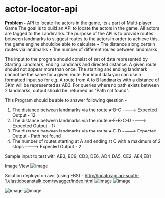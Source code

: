 # actor-locator-api
**Problem -**
API to locate the actors in the game, its a part of Multi-player Game
The goal is to build an API to locate the actors in the game, All actors are tagged to the Landmarks.
the purpose of the API is to provide routes between landmarks to suggest routes to the actors
In order to achieve this, the game engine should be able to calculate
  •	The distance along certain routes via landmarks
  •	The number of different routes between landmarks
  
The input to the program should consist of set of data represented by Starting Landmark, Ending Landmark and directed distance. A given route should not appear more than once. The starting and ending landmark cannot be the same for a given route. For input data you can use a formatted input so for e.g. A route from A to B landmarks with a distance of 3Km will be represented as AB3. For queries where no path exists between 2 landmarks, output should be. returned as “Path not found".
 
This Program should be able to answer following question -
 
1.	The distance between landmarks via the route A-B-C ----> Expected Output - 12
2.	The distance between landmarks via the route A-E-B-C-D ----> Expected Output - 17
3.	The distance between landmarks via the route A-E-D ----> Expected Output - Path not found
4.	The number of routes starting at A and ending at C with a maximum of 2 stops  ----> Expected Output - 2
 
Sample input to test with 
  AB3, BC9, CD3, DE6, AD4, DA5, CE2, AE4,EB1
 
Image View
![image](https://user-images.githubusercontent.com/10783656/146644318-fe3a0e60-5191-4cb6-abf9-5858d0976aa6.png)

     
Solution deployd on aws (using EBS) - http://locatorapi.ap-south-1.elasticbeanstalk.com/swagger/index.html
![image](https://user-images.githubusercontent.com/10783656/146644939-825f4b06-15d9-4aa6-9f60-1bc560fdd453.png)
![image](https://user-images.githubusercontent.com/10783656/146644957-8100d5ba-dcdd-4242-9dc9-679c24b152f3.png)


![image](https://user-images.githubusercontent.com/10783656/146644979-eeed3cd2-2d98-4244-bd2e-bf40822f7348.png)
![image](https://user-images.githubusercontent.com/10783656/146644999-21a77c19-1f46-43ca-b6aa-1538590945e7.png)
